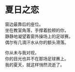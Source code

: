 # 夏日之恋

窗边最靠后的座位。\
坐在教室角落，手撑着脸颊的你，\
静静地凝望着窗外操场上的足球赛。\
偶尔有几滴汗水从你的额头滑落。

你从未与我对视，\
你的目光也并不在那场足球赛上。\
我的夏天，就这样悄然流逝了。
